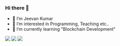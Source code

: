 ### Hi there 👋

- 🤵 I’m Jeevan Kumar
- 👀 I’m interested in Programming, Teaching etc..
- 🌱 I’m currently learning "Blockchain Development"



[![](https://img.shields.io/badge/LinkedIn-blue)](https://www.linkedin.com/in/g1mishra/)
[![](https://img.shields.io/badge/Instagram-orange)](https://www.instagram.com/g1_mishra/)
[![](https://img.shields.io/badge/Youtube-red)](https://www.youtube.com/checktolearn)

